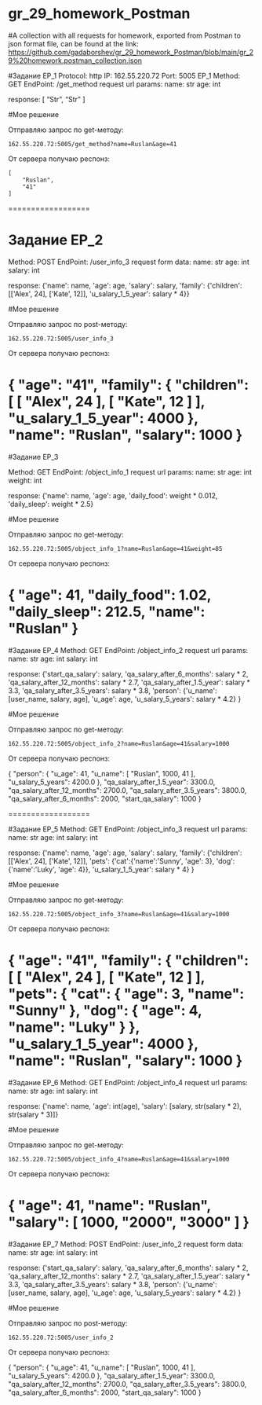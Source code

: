 # gr_29_homework_Postman

#A collection with all requests for homework, exported from Postman to json format file, can be found at the link: https://github.com/gadaborshev/gr_29_homework_Postman/blob/main/gr_29%20homework.postman_collection.json

#Задание EP_1
Protocol: http
IP: 162.55.220.72
Port: 5005
EP_1
Method: GET
EndPoint: /get_method
request url params: 
name: str
age: int

response: 
[
“Str”,
“Str”
]

#Мое решение

Отправляю запрос по get-методу:

	162.55.220.72:5005/get_method?name=Ruslan&age=41

От сервера получаю респонз:
	
	[
		"Ruslan",
		"41"
	]
==================

# Задание EP_2

Method: POST
EndPoint: /user_info_3
request form data: 
 name: str
 age: int
 salary: int

response: 
{'name': name,
          'age': age,
          'salary': salary,
          'family': {'children': [['Alex', 24], ['Kate', 12]],
                     'u_salary_1_5_year': salary * 4}}


#Мое решение

Отправляю запрос по post-методу:
	
	162.55.220.72:5005/user_info_3
	
От сервера получаю респонз:

{
    "age": "41",
    "family": {
        "children": [
            [
                "Alex",
                24
            ],
            [
                "Kate",
                12
            ]
        ],
        "u_salary_1_5_year": 4000
    },
    "name": "Ruslan",
    "salary": 1000
}
==================

#Задание EP_3

Method: GET
EndPoint: /object_info_1
request url params: 
 name: str
 age: int
 weight: int

response: 
{'name': name,
          'age': age,
          'daily_food': weight * 0.012,
          'daily_sleep': weight * 2.5}

#Мое решение 

Отправляю запрос по get-методу:

	162.55.220.72:5005/object_info_1?name=Ruslan&age=41&weight=85
	
От сервера получаю респонз:	

{
    "age": 41,
    "daily_food": 1.02,
    "daily_sleep": 212.5,
    "name": "Ruslan"
}
==================

#Задание EP_4
Method: GET
EndPoint: /object_info_2
request url params: 
 name: str
 age: int
 salary: int

response: 
{'start_qa_salary': salary,
          'qa_salary_after_6_months': salary * 2,
          'qa_salary_after_12_months': salary * 2.7,
          'qa_salary_after_1.5_year': salary * 3.3,
          'qa_salary_after_3.5_years': salary * 3.8,
          'person': {'u_name': [user_name, salary, age],
                     'u_age': age,
                     'u_salary_5_years': salary * 4.2}
          }

#Мое решение 

Отправляю запрос по get-методу:

	162.55.220.72:5005/object_info_2?name=Ruslan&age=41&salary=1000
	
От сервера получаю респонз:	

{
    "person": {
        "u_age": 41,
        "u_name": [
            "Ruslan",
            1000,
            41
        ],
        "u_salary_5_years": 4200.0
    },
    "qa_salary_after_1.5_year": 3300.0,
    "qa_salary_after_12_months": 2700.0,
    "qa_salary_after_3.5_years": 3800.0,
    "qa_salary_after_6_months": 2000,
    "start_qa_salary": 1000
}
	
==================

#Задание EP_5
Method: GET
EndPoint: /object_info_3
request url params: 
 name: str
 age: int
 salary: int

response: 
{'name': name,
          'age': age,
          'salary': salary,
          'family': {'children': [['Alex', 24], ['Kate', 12]],
                     'pets': {'cat':{'name':'Sunny',
                                     'age': 3},
                              'dog':{'name':'Luky',
                                     'age': 4}},
                     'u_salary_1_5_year': salary * 4}
          }

#Мое решение 

Отправляю запрос по get-методу:

	162.55.220.72:5005/object_info_3?name=Ruslan&age=41&salary=1000
	
От сервера получаю респонз:	
	
{
    "age": "41",
    "family": {
        "children": [
            [
                "Alex",
                24
            ],
            [
                "Kate",
                12
            ]
        ],
        "pets": {
            "cat": {
                "age": 3,
                "name": "Sunny"
            },
            "dog": {
                "age": 4,
                "name": "Luky"
            }
        },
        "u_salary_1_5_year": 4000
    },
    "name": "Ruslan",
    "salary": 1000
}
==================

#Задание EP_6
Method: GET
EndPoint: /object_info_4
request url params: 
 name: str
 age: int
 salary: int

response: 
{'name': name,
          'age': int(age),
          'salary': [salary, str(salary * 2), str(salary * 3)]}


#Мое решение 

Отправляю запрос по get-методу:

	162.55.220.72:5005/object_info_4?name=Ruslan&age=41&salary=1000
	
От сервера получаю респонз:	

{
    "age": 41,
    "name": "Ruslan",
    "salary": [
        1000,
        "2000",
        "3000"
    ]
}
==================

#Задание EP_7
Method: POST
EndPoint: /user_info_2
request form data: 
 name: str
 age: int
 salary: int

response: 
{'start_qa_salary': salary,
          'qa_salary_after_6_months': salary * 2,
          'qa_salary_after_12_months': salary * 2.7,
          'qa_salary_after_1.5_year': salary * 3.3,
          'qa_salary_after_3.5_years': salary * 3.8,
          'person': {'u_name': [user_name, salary, age],
                     'u_age': age,
                     'u_salary_5_years': salary * 4.2}
          }
		  
#Мое решение 

Отправляю запрос по post-методу:

	162.55.220.72:5005/user_info_2
	
От сервера получаю респонз:	

{
    "person": {
        "u_age": 41,
        "u_name": [
            "Ruslan",
            1000,
            41
        ],
        "u_salary_5_years": 4200.0
    },
    "qa_salary_after_1.5_year": 3300.0,
    "qa_salary_after_12_months": 2700.0,
    "qa_salary_after_3.5_years": 3800.0,
    "qa_salary_after_6_months": 2000,
    "start_qa_salary": 1000
}
